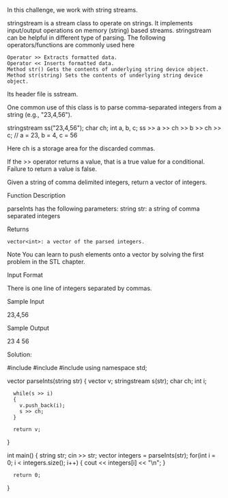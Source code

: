 In this challenge, we work with string streams.

stringstream is a stream class to operate on strings. It implements input/output operations on memory (string) based streams. stringstream can be helpful in different type of parsing. The following operators/functions are commonly used here

    Operator >> Extracts formatted data.
    Operator << Inserts formatted data.
    Method str() Gets the contents of underlying string device object.
    Method str(string) Sets the contents of underlying string device object.

Its header file is sstream.

One common use of this class is to parse comma-separated integers from a string (e.g., "23,4,56").

stringstream ss("23,4,56");
char ch;
int a, b, c;
ss >> a >> ch >> b >> ch >> c;  // a = 23, b = 4, c = 56

Here ch is a storage area for the discarded commas.

If the >> operator returns a value, that is a true value for a conditional. Failure to return a value is false.

Given a string of comma delimited integers, return a vector of integers.

Function Description

parseInts has the following parameters:
    string str: a string of comma separated integers

Returns

    vector<int>: a vector of the parsed integers.

Note You can learn to push elements onto a vector by solving the first problem in the STL chapter.

Input Format

There is one line of integers separated by commas.


Sample Input

23,4,56

Sample Output

23
4
56

Solution:

  #include <sstream>
  #include <vector>
  #include <iostream>
  using namespace std;

  vector<int> parseInts(string str) {
      vector<int> v;
      stringstream s(str);
      char ch;
      int i;

      while(s >> i)
      {
        v.push_back(i);
        s >> ch;   
      }

      return v;
  }

  int main() {
      string str;
      cin >> str;
      vector<int> integers = parseInts(str);
      for(int i = 0; i < integers.size(); i++) {
          cout << integers[i] << "\n";
      }

      return 0;
  }
